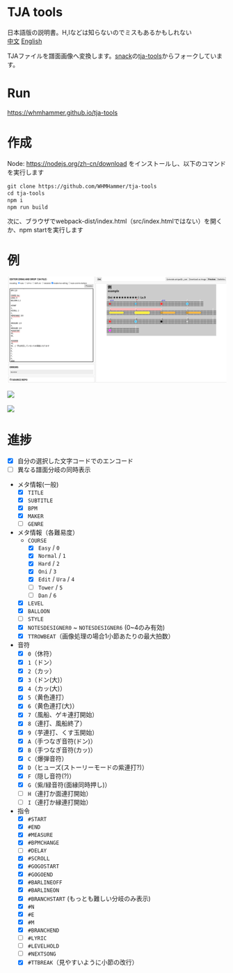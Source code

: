 # TJA tools
日本語版の説明書。H,Iなどは知らないのでミスもあるかもしれない<br>
[中文](README-CH.md) [English](README-EN.md)

TJAファイルを譜面画像へ変換します。[snack](https://github.com/Snack-X)の[tja-tools](https://github.com/Snack-X/tja-tools)からフォークしています。

# Run
https://whmhammer.github.io/tja-tools

# 作成
Node: https://nodejs.org/zh-cn/download をインストールし、以下のコマンドを実行します
```
git clone https://github.com/WHMHammer/tja-tools
cd tja-tools
npm i
npm run build
```
次に、ブラウザでwebpack-dist/index.html（src/index.htmlではない）を開くか、npm startを実行します

# 例
![](doc/img/示例.png)

![](doc/img/示例-春节序曲-谱面.png)

![](doc/img/示例-春节序曲-统计.png)

# 進捗

- [x] 自分の選択した文字コードでのエンコード
- [ ] 異なる譜面分岐の同時表示
- メタ情報(一般)
    - [x] `TITLE`
    - [x] `SUBTITLE`
    - [x] `BPM`
    - [x] `MAKER`
    - [ ] `GENRE`
- メタ情報（各難易度）
    - `COURSE`
        - [x] `Easy` / `0`
        - [x] `Normal` / `1`
        - [x] `Hard` / `2`
        - [x] `Oni` / `3`
        - [x] `Edit` / `Ura` / `4`
        - [ ] `Tower` / `5`
        - [ ] `Dan` / `6`
    - [x] `LEVEL`
    - [x] `BALLOON`
    - [ ] `STYLE`
    - [x] `NOTESDESIGNER0` ~ `NOTESDESIGNER6` (0~4のみ有効)
    - [x] `TTROWBEAT`（画像処理の場合1小節あたりの最大拍数）
- 音符
    - [x] `0`（休符）
    - [x] `1`（ドン）
    - [x] `2`（カッ）
    - [x] `3`（ドン(大)）
    - [x] `4`（カッ(大)）
    - [x] `5`（黄色連打）
    - [x] `6`（黄色連打(大)）
    - [x] `7`（風船、ゲキ連打開始）
    - [x] `8`（連打、風船終了）
    - [x] `9`（芋連打、くす玉開始）
    - [x] `A`（手つなぎ音符(ドン)）
    - [x] `B`（手つなぎ音符(カッ)）
    - [x] `C`（爆弾音符）
    - [x] `D`（ヒューズ(ストーリーモードの紫連打?)）
    - [x] `F`（隠し音符(?)）
    - [x] `G`（紫/緑音符(面縁同時押し)）
    - [ ] `H`（連打か面連打開始）
    - [ ] `I`（連打か縁連打開始）
- 指令
    - [x] `#START`
    - [x] `#END`
    - [x] `#MEASURE`
    - [x] `#BPMCHANGE`
    - [ ] `#DELAY`
    - [x] `#SCROLL`
    - [x] `#GOGOSTART`
    - [x] `#GOGOEND`
    - [x] `#BARLINEOFF`
    - [x] `#BARLINEON`
    - [x] `#BRANCHSTART` (もっとも難しい分岐のみ表示)
    - [x] `#N`
    - [x] `#E`
    - [x] `#M`
    - [x] `#BRANCHEND`
    - [ ] `#LYRIC`
    - [ ] `#LEVELHOLD`
    - [ ] `#NEXTSONG`
    - [x] `#TTBREAK`（見やすいように小節の改行）
